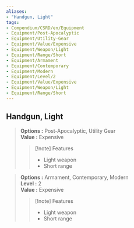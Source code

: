 ```yaml
---
aliases:
- "Handgun, Light"
tags:
- Compendium/CSRD/en/Equipment
- Equipment/Post-Apocalyptic
- Equipment/Utility-Gear
- Equipment/Value/Expensive
- Equipment/Weapon/Light
- Equipment/Range/Short
- Equipment/Armament
- Equipment/Contemporary
- Equipment/Modern
- Equipment/Level/2
- Equipment/Value/Expensive
- Equipment/Weapon/Light
- Equipment/Range/Short
---
```


  
## Handgun, Light  
  
>  
> **Options :** Post-Apocalyptic, Utility Gear  
> **Value :** Expensive  
>>[!note] Features  
>> - Light weapon  
>> - Short range  
  
>  
> **Options :** Armament, Contemporary, Modern  
> **Level :** 2  
> **Value :** Expensive  
>>[!note] Features  
>> - Light weapon  
>> - Short range